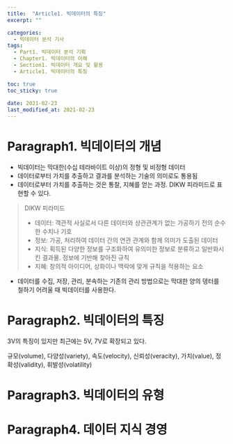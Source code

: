 ```yaml
---
title:  "Article1. 빅데이터의 특징"
excerpt: ""

categories:
  - 빅데이터 분석 기사
tags:
  - Part1. 빅데이터 분석 기획
  - Chapter1. 빅데이터의 이해
  - Section1. 빅데이터 개요 및 활용
  - Article1. 빅데이터의 특징

toc: true
toc_sticky: true
 
date: 2021-02-23
last_modified_at: 2021-02-23
---
```


# Paragraph1. 빅데이터의 개념
- 빅데이터는 막대한(수십 테라바이트 이상)의 정형 및 비정형 데이터
- 데이터로부터 가치를 추출하고 결과를 분석하는 기술의 의미로도 통용됨
- 데이터로부터 가치를 추출하는 것은 통찰, 지혜를 얻는 과정. DIKW 피라미드로 표현할 수 있다.

> DIKW 피라미드
> - 데이터: 객관적 사실로서 다른 데이터와 상관관계가 없는 가공하기 전의 순수한 수치나 기호
> - 정보: 가공, 처리하여 데이터 간의 연관 관계와 함께 의미가 도출된 데이터
> - 지식: 획득된 다양한 정보를 구조화하여 유의미한 정보로 분류하고 일반화시킨 결과물. 정보에 기반해 찾아진 규칙
> - 지혜: 창의적 아이디어, 상화이나 맥락에 맞게 규칙을 적용하는 요소

- 데이터를 수집, 저장, 관리, 분속하는 기존의 관리 방법으로는 막대한 양의 뎅터를 철하기 어려울 때 빅데이터를 사용한다.

# Paragraph2. 빅데이터의 특징
3V의 특징이 있지만 최근에는 5V, 7V로 확장되고 있다.

규모(volume), 다양성(variety), 속도(velocity), 신뢰성(veracity), 가치(value), 정확성(validity), 휘발성(volatility)

# Paragraph3. 빅데이터의 유형

# Paragraph4. 데이터 지식 경영
